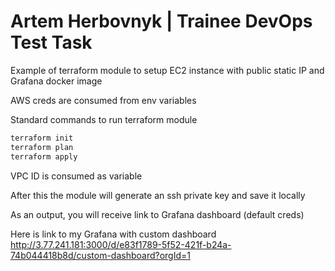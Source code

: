 # Artem Herbovnyk | Trainee DevOps Test Task
Example of terraform module to setup EC2 instance with public static IP and Grafana docker image

AWS creds are consumed from env variables

Standard commands to run terraform module
```bash
terraform init
terraform plan
terraform apply
```
VPC ID is consumed as variable

After this the module will generate an ssh private key and save it locally

As an output, you will receive link to Grafana dashboard (default creds)

Here is link to my Grafana with custom dashboard http://3.77.241.181:3000/d/e83f1789-5f52-421f-b24a-74b044418b8d/custom-dashboard?orgId=1